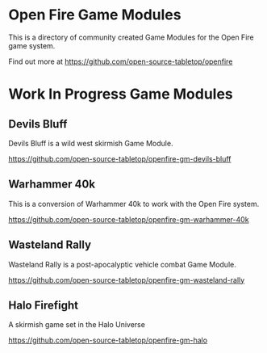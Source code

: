 # Open Fire Game Modules

This is a directory of community created Game Modules for the Open Fire game system.

Find out more at https://github.com/open-source-tabletop/openfire

# Work In Progress Game Modules

## Devils Bluff

Devils Bluff is a wild west skirmish Game Module.

https://github.com/open-source-tabletop/openfire-gm-devils-bluff

## Warhammer 40k

This is a conversion of Warhammer 40k to work with the Open Fire system.

https://github.com/open-source-tabletop/openfire-gm-warhammer-40k

## Wasteland Rally

Wasteland Rally is a post-apocalyptic vehicle combat Game Module.

https://github.com/open-source-tabletop/openfire-gm-wasteland-rally


## Halo Firefight

A skirmish game set in the Halo Universe

https://github.com/open-source-tabletop/openfire-gm-halo
